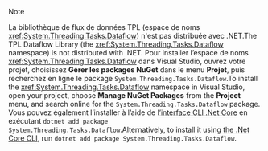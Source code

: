 > [!NOTE]
> <span data-ttu-id="2a953-101">La bibliothèque de flux de données TPL (espace de noms <xref:System.Threading.Tasks.Dataflow>) n'est pas distribuée avec .NET.</span><span class="sxs-lookup"><span data-stu-id="2a953-101">The TPL Dataflow Library (the <xref:System.Threading.Tasks.Dataflow> namespace) is not distributed with .NET.</span></span> <span data-ttu-id="2a953-102">Pour installer l’espace de noms <xref:System.Threading.Tasks.Dataflow> dans Visual Studio, ouvrez votre projet, choisissez **Gérer les packages NuGet** dans le menu **Projet**, puis recherchez en ligne le package `System.Threading.Tasks.Dataflow`.</span><span class="sxs-lookup"><span data-stu-id="2a953-102">To install the <xref:System.Threading.Tasks.Dataflow> namespace in Visual Studio, open your project, choose **Manage NuGet Packages** from the **Project** menu, and search online for the `System.Threading.Tasks.Dataflow` package.</span></span> <span data-ttu-id="2a953-103">Vous pouvez également l’installer à l’aide de l[’interface CLI .Net Core](~/docs/core/tools/index.md) en exécutant `dotnet add package System.Threading.Tasks.Dataflow`.</span><span class="sxs-lookup"><span data-stu-id="2a953-103">Alternatively, to install it using [the .Net Core CLI](~/docs/core/tools/index.md), run `dotnet add package System.Threading.Tasks.Dataflow`.</span></span>
